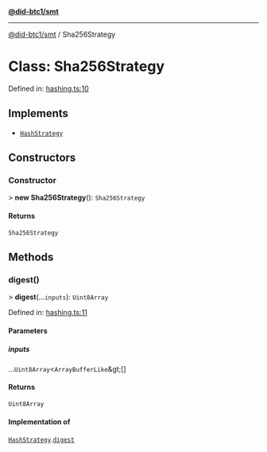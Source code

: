 [**@did-btc1/smt**](../README.md)

***

[@did-btc1/smt](../globals.md) / Sha256Strategy

# Class: Sha256Strategy

Defined in: [hashing.ts:10](https://github.com/dcdpr/did-btc1-js/blob/4ab6f9915d95beed9bc633644c9db1539395f512/packages/smt/src/hashing.ts#L10)

## Implements

- [`HashStrategy`](../interfaces/HashStrategy.md)

## Constructors

### Constructor

&gt; **new Sha256Strategy**(): `Sha256Strategy`

#### Returns

`Sha256Strategy`

## Methods

### digest()

&gt; **digest**(...`inputs`): `Uint8Array`

Defined in: [hashing.ts:11](https://github.com/dcdpr/did-btc1-js/blob/4ab6f9915d95beed9bc633644c9db1539395f512/packages/smt/src/hashing.ts#L11)

#### Parameters

##### inputs

...`Uint8Array`\<`ArrayBufferLike`\&gt;[]

#### Returns

`Uint8Array`

#### Implementation of

[`HashStrategy`](../interfaces/HashStrategy.md).[`digest`](../interfaces/HashStrategy.md#digest)
